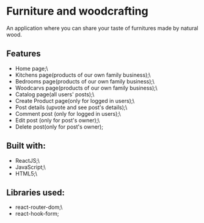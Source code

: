 # Furniture and woodcrafting

An application where you can share your taste of furnitures made by natural wood.

## Features

- Home page;\
- Kitchens page(products of our own family business);\
- Bedrooms page(products of our own family business);\
- Woodcarvs page(products of our own family business);\
- Catalog page(all users' posts);\
- Create Product page(only for logged in users);\
- Post details (upvote and see post's details);\
- Comment post (only for logged in users);\
- Edit post (only for post's owner);\
- Delete post(only for post's owner);

## Built with:

- ReactJS;\
- JavaScript;\
- HTML5;\

## Libraries used:

- react-router-dom;\
- react-hook-form;